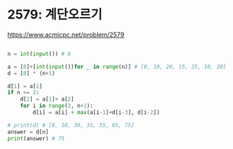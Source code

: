 # 2579: 계단오르기

https://www.acmicpc.net/problem/2579

``` python

n = int(input()) # 6

a = [0]+[int(input())for _ in range(n)] # [0, 10, 20, 15, 25, 10, 20]
d = [0] * (n+1)

d[1] = a[1]
if n >= 2:
    d[2] = a[1]+ a[2]
    for i in range(3, n+1):
        d[i] = a[i] + max(a[i-1]+d[i-3], d[i-2])

# print(d) # [0, 10, 30, 35, 55, 65, 75]
answer = d[n]
print(answer) # 75

```
